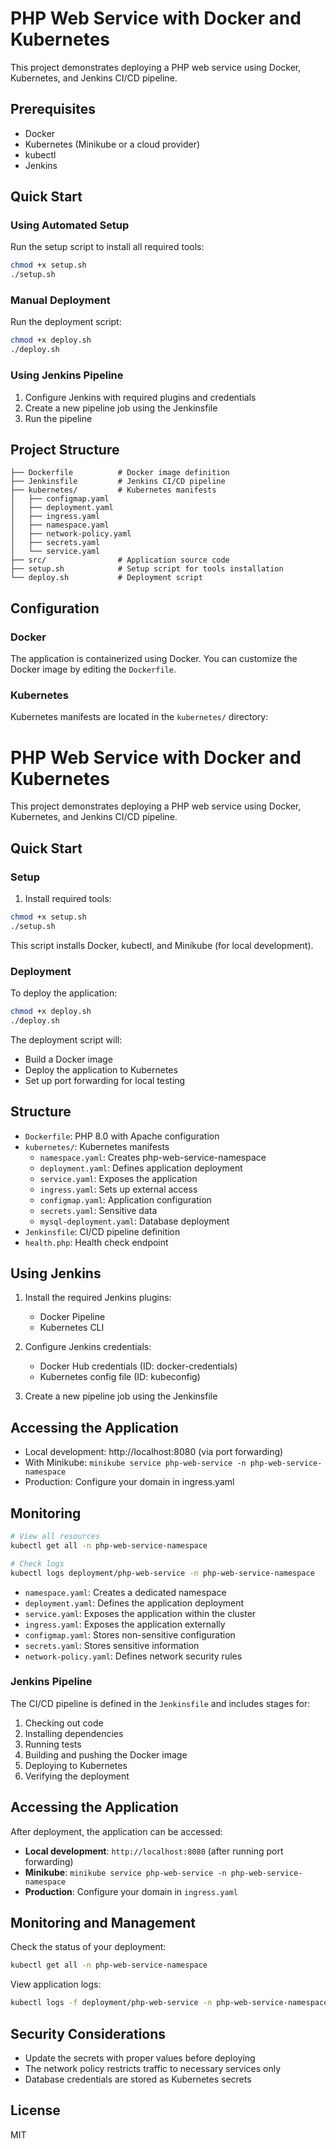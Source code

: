 # PHP Web Service with Docker and Kubernetes

This project demonstrates deploying a PHP web service using Docker, Kubernetes, and Jenkins CI/CD pipeline.

## Prerequisites

- Docker
- Kubernetes (Minikube or a cloud provider)
- kubectl
- Jenkins

## Quick Start

### Using Automated Setup

Run the setup script to install all required tools:

```bash
chmod +x setup.sh
./setup.sh
```

### Manual Deployment

Run the deployment script:

```bash
chmod +x deploy.sh
./deploy.sh
```

### Using Jenkins Pipeline

1. Configure Jenkins with required plugins and credentials
2. Create a new pipeline job using the Jenkinsfile
3. Run the pipeline

## Project Structure

```
├── Dockerfile          # Docker image definition
├── Jenkinsfile         # Jenkins CI/CD pipeline
├── kubernetes/         # Kubernetes manifests
│   ├── configmap.yaml
│   ├── deployment.yaml
│   ├── ingress.yaml
│   ├── namespace.yaml
│   ├── network-policy.yaml
│   ├── secrets.yaml
│   └── service.yaml
├── src/                # Application source code
├── setup.sh            # Setup script for tools installation
└── deploy.sh           # Deployment script
```

## Configuration

### Docker

The application is containerized using Docker. You can customize the Docker image by editing the `Dockerfile`.

### Kubernetes

Kubernetes manifests are located in the `kubernetes/` directory:
# PHP Web Service with Docker and Kubernetes

This project demonstrates deploying a PHP web service using Docker, Kubernetes, and Jenkins CI/CD pipeline.

## Quick Start

### Setup

1. Install required tools:

```bash
chmod +x setup.sh
./setup.sh
```

This script installs Docker, kubectl, and Minikube (for local development).

### Deployment

To deploy the application:

```bash
chmod +x deploy.sh
./deploy.sh
```

The deployment script will:
- Build a Docker image
- Deploy the application to Kubernetes
- Set up port forwarding for local testing

## Structure

- `Dockerfile`: PHP 8.0 with Apache configuration
- `kubernetes/`: Kubernetes manifests
  - `namespace.yaml`: Creates php-web-service-namespace
  - `deployment.yaml`: Defines application deployment
  - `service.yaml`: Exposes the application
  - `ingress.yaml`: Sets up external access
  - `configmap.yaml`: Application configuration
  - `secrets.yaml`: Sensitive data
  - `mysql-deployment.yaml`: Database deployment
- `Jenkinsfile`: CI/CD pipeline definition
- `health.php`: Health check endpoint

## Using Jenkins

1. Install the required Jenkins plugins:
   - Docker Pipeline
   - Kubernetes CLI

2. Configure Jenkins credentials:
   - Docker Hub credentials (ID: docker-credentials)
   - Kubernetes config file (ID: kubeconfig)

3. Create a new pipeline job using the Jenkinsfile

## Accessing the Application

- Local development: http://localhost:8080 (via port forwarding)
- With Minikube: `minikube service php-web-service -n php-web-service-namespace`
- Production: Configure your domain in ingress.yaml

## Monitoring

```bash
# View all resources
kubectl get all -n php-web-service-namespace

# Check logs
kubectl logs deployment/php-web-service -n php-web-service-namespace
```
- `namespace.yaml`: Creates a dedicated namespace
- `deployment.yaml`: Defines the application deployment
- `service.yaml`: Exposes the application within the cluster
- `ingress.yaml`: Exposes the application externally
- `configmap.yaml`: Stores non-sensitive configuration
- `secrets.yaml`: Stores sensitive information
- `network-policy.yaml`: Defines network security rules

### Jenkins Pipeline

The CI/CD pipeline is defined in the `Jenkinsfile` and includes stages for:

1. Checking out code
2. Installing dependencies
3. Running tests
4. Building and pushing the Docker image
5. Deploying to Kubernetes
6. Verifying the deployment

## Accessing the Application

After deployment, the application can be accessed:

- **Local development**: `http://localhost:8080` (after running port forwarding)
- **Minikube**: `minikube service php-web-service -n php-web-service-namespace`
- **Production**: Configure your domain in `ingress.yaml`

## Monitoring and Management

Check the status of your deployment:

```bash
kubectl get all -n php-web-service-namespace
```

View application logs:

```bash
kubectl logs -f deployment/php-web-service -n php-web-service-namespace
```

## Security Considerations

- Update the secrets with proper values before deploying
- The network policy restricts traffic to necessary services only
- Database credentials are stored as Kubernetes secrets

## License

MIT
